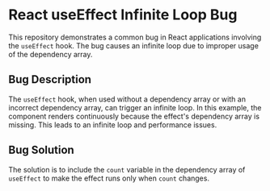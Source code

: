 # React useEffect Infinite Loop Bug

This repository demonstrates a common bug in React applications involving the `useEffect` hook. The bug causes an infinite loop due to improper usage of the dependency array.

## Bug Description

The `useEffect` hook, when used without a dependency array or with an incorrect dependency array, can trigger an infinite loop. In this example, the component renders continuously because the effect's dependency array is missing. This leads to an infinite loop and performance issues. 

## Bug Solution

The solution is to include the `count` variable in the dependency array of `useEffect` to make the effect runs only when `count` changes.